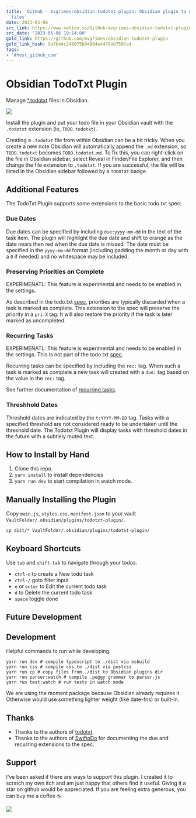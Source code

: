 ```yaml
---
title: 'GitHub - mvgrimes/obsidian-todotxt-plugin: Obsidian plugin to manage todotxt
  files'
date: 2023-05-06
src_link: https://www.notion.so/GitHub-mvgrimes-obsidian-todotxt-plugin-at-eleanorkonik-com-3fdaac95a64d4f348ccfc7b230661f78
src_date: '2023-05-06 19:14:00'
gold_link: https://github.com/mvgrimes/obsidian-todotxt-plugin
gold_link_hash: 9a7b44c248075b94804e4479ab759fa4
tags:
- '#host_github_com'
---
```


Obsidian TodoTxt Plugin
=======================


Manage [\*.todotxt](https://github.com/todotxt/todo.txt) files in Obsidian.


[![](/mvgrimes/obsidian-todotxt-plugin/raw/main/docs/screenshot.png)](/mvgrimes/obsidian-todotxt-plugin/blob/main/docs/screenshot.png)


Install the plugin and put your todo file in your Obsidian vault with the
`.todotxt` extension (ie, `TODO.todotxt`).


Creating a `.todotxt` file from within Obsidian can be a bit tricky. When you
create a new note Obsidian will automatically append the `.md` extension, so
`TODO.todotxt` becomes `TODO.todotxt.md`. To fix this, you can right-click on
the file in Obsidian sidebar, select Reveal in Finder/File Explorer, and then
change the file extension to `.todotxt`. If you are successful, the file will
be listed in the Obsidian sidebar followed by a `TODOTXT` badge.


Additional Features
-------------------


The TodoTxt Plugin supports some extensions to the basic todo.txt spec:


### Due Dates


Due dates can be specified by including `due:yyyy-mm-dd` in the text of the
task item. The plugin will highlight the due date and shift to orange as the
date nears then red when the due date is missed. The date must be specified in
the `yyyy-mm-dd` format (including padding the month or day with a `0` if
needed) and no whitespace may be included.


### Preserving Priorities on Complete


EXPERIMENATL: This feature is experimental and needs to be enabled in the settings.


As described in the todo.txt [spec](https://github.com/todotxt/todo.txt),
priorities are typically discarded when a task is marked as complete. This
extension to the spec will preserve the priority in a `pri:X` tag. It will also
restore the priority if the task is later marked as uncompleted.


### Recurring Tasks


EXPERIMENATL: This feature is experimental and needs to be enabled in the settings.
This is not part of the todo.txt [spec](https://github.com/todotxt/todo.txt).


Recurring tasks can be specified by including the `rec:` tag. When such a task
is marked as complete a new task will created with a `due:` tag based on the
value in the `rec:` tag.


See further documentation of [recurring tasks](/mvgrimes/obsidian-todotxt-plugin/blob/main/docs/RECURRING.md).


### Threshhold Dates


Threshold dates are indicated by the `t:YYYY-MM-DD` tag. Tasks with a specified
threshold are not considered ready to be undertaken until the threshold date.
The Todotxt Plugin will display tasks with threshold dates in the future with a
subtlely muted text.


How to Install by Hand
----------------------


1. Clone this repo.
2. `yarn install` to install dependencies
3. `yarn run dev` to start compilation in watch mode.


Manually Installing the Plugin
------------------------------


Copy `main.js`, `styles.css`, `manifest.json` to your vault
`VaultFolder/.obsidian/plugins/todotxt-plugin/`.



```
cp dist/* VaultFolder/.obsidian/plugins/todotxt-plugin/

```

Keyboard Shortcuts
------------------


Use `tab` and `shift-tab` to navigate through your todos.


* `ctrl-n` to create a New todo task
* `ctrl-/` goto filter input
* `e` or `enter` to Edit the current todo task
* `d` to Delete the current todo task
* `space` toggle done


Future Development
------------------


Development
-----------


Helpful commands to run while developing:



```
yarn run dev # compile typescript to ./dist via esbuild
yarn run css # compile css to ./dist via postcss
yarn run cp # copy files from ./dist to Obsidian plugins dir
yarn run parser:watch # compile .peggy grammar to parser.js
yarn run test:watch # run tests in watch mode
```

We are using the moment package because Obsidian already requires it. Otherwise
would use something lighter weight (like date-fns) or built-in.


Thanks
------


* Thanks to the authors of [todotxt](https://github.com/todotxt).
* Thanks to the authors of [SwiftoDo](https://swiftodoapp.com/) for documenting
the due and recurring extensions to the spec.


Support
-------


I've been asked if there are ways to support this plugin. I created it to
scratch my own itch and am just happy that others find it useful. Giving it a
star on github would be appreciated. If you are feeling extra generous, you can
buy me a coffee ☕.


[![](https://camo.githubusercontent.com/cace41b0afc90c68d0207e2bd809ee121f9ff4f72ac032e8ced972aee7adbb23/68747470733a2f2f63646e2e6275796d6561636f666665652e636f6d2f627574746f6e732f76322f64656661756c742d79656c6c6f772e706e67)](https://www.buymeacoffee.com/mvgrimes)